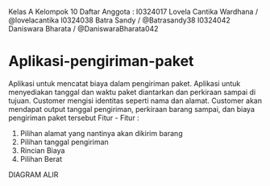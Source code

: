 Kelas A
Kelompok 10
Daftar Anggota :
I0324017 Lovela Cantika Wardhana / @lovelacantika
I0324038 Batra Sandy / @Batrasandy38
I0324042 Daniswara Bharata / @DaniswaraBharata042
# Aplikasi-pengiriman-paket
Aplikasi untuk mencatat biaya dalam pengiriman paket. Aplikasi untuk menyediakan tanggal dan waktu paket diantarkan dan perkiraan sampai di tujuan. Customer mengisi identitas seperti nama dan alamat. Customer akan mendapat output tanggal pengiriman, perkiraan barang sampai, dan biaya pengiriman paket tersebut
Fitur - Fitur : 
1. Pilihan alamat yang nantinya akan dikirim barang
2. Pilihan tanggal pengiriman
3. Rincian Biaya
4. Pilihan Berat

DIAGRAM ALIR

